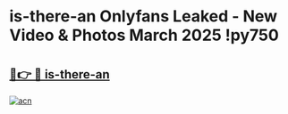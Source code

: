 # is-there-an Onlyfans Leaked - New Video & Photos March 2025 !py750

# <h2><a href="https://9v86ko.iuczelnia.edu.pl?title=is-there-an&ref=py750">🔗👉 🔴 is-there-an</a></h2>

[![acn](https://github.com/user-attachments/assets/0f9c940e-d8b0-45ae-aac7-cd30a18b3e1c)](https://9v86ko.iuczelnia.edu.pl?title=is-there-an&ref=py750)

